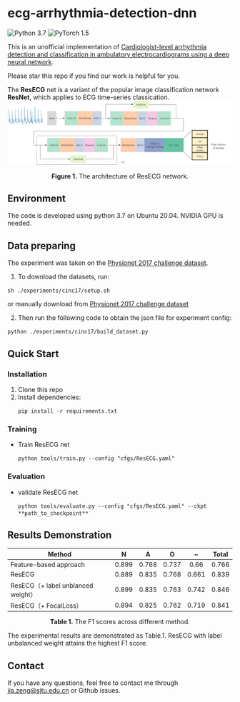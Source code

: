 # ecg-arrhythmia-detection-dnn
![Python 3.7](https://img.shields.io/badge/python-3.7-green.svg?style=plastic)
![PyTorch 1.5](https://img.shields.io/badge/PyTorch%20-%23EE4C2C.svg?style=plastic)

This is an unofficial implementation of [Cardiologist-level arrhythmia detection and classification in ambulatory electrocardiograms using a deep neural network](https://www.nature.com/articles/s41591-018-0268-3?source=techstories.org).

Please star this repo if you find our work is helpful for you.

The **ResECG** net is a variant of the popular image classification network **ResNet**, which applies to ECG time-series classication. 
![ResECG](./figs/ResECG.png)
<p align="center">
<b>Figure 1.</b> The architecture of ResECG network.
</p>

## Environment
The code is developed using python 3.7 on Ubuntu 20.04. NVIDIA GPU is needed.

## Data preparing
The experiment was taken on the [Physionet 2017 challenge dataset](https://www.physionet.org/challenge/2017/).
1. To download the datasets, run:
```
sh ./experiments/cinc17/setup.sh
```
or manually download from  [Physionet 2017 challenge dataset](https://www.physionet.org/content/challenge-2017/1.0.0/)

2. Then run the following code to obtain the json file for experiment config:
```
python ./experiments/cinc17/build_dataset.py
```

## Quick Start
### Installation
1. Clone this repo
2. Install dependencies:
   ```
   pip install -r requirements.txt
   ```
### Training
* Train ResECG net
  ```
  python tools/train.py --config "cfgs/ResECG.yaml"
  ```
### Evaluation
* validate ResECG net
  ```
  python tools/evaluate.py --config "cfgs/ResECG.yaml" --ckpt **path_to_checkpoint**
  ```

## Results Demonstration

|  Method                                 |   N   |   A   |   O   |   ~   | Total |
|------------------------------------|:-----:|:-----:|:-----:|:-----:|:-----:|
| Feature-based approach             | 0.899 | 0.768 | 0.737 | 0.66  | 0.766 |
| ResECG                             | 0.889 | 0.835 | 0.768 | 0.661 | 0.839 |
| ResECG（+ label unblanced weight） | 0.899 | 0.835 | 0.763 | 0.742 | 0.846 |
| ResECG（+ FocalLoss）              | 0.894 | 0.825 | 0.762 | 0.719 | 0.841 |

<p align="center">
<b>Table 1.</b> The F1 scores across different method.
</p>

The experimental results are demonstrated as Table.1. ResECG with label unbalanced weight attains the highest F1 score.

<!-- ### confusion matrix

<p align="center">
<img src="./figs/cm.png" height = "360" alt="" align=center />
<br><br>
<b>Figure 2.</b> The confusion matrix of ECG arrhythmia classification results.
</p> -->

<!-- ### label unbalance
<p align="center">
<img src="./figs/label_count.png" height = "360" alt="" align=center />
<br><br>
<b>Figure 2.</b> The label unbalance stat.
</p> -->

## Contact
If you have any questions, feel free to contact me through jia.zeng@sjtu.edu.cn or Github issues.